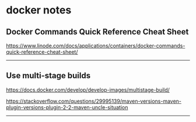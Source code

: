 # docker notes

## Docker Commands Quick Reference Cheat Sheet

https://www.linode.com/docs/applications/containers/docker-commands-quick-reference-cheat-sheet/

---

## Use multi-stage builds

https://docs.docker.com/develop/develop-images/multistage-build/

https://stackoverflow.com/questions/29995139/maven-versions-maven-plugin-versions-plugin-2-2-maven-uncle-situation

---
